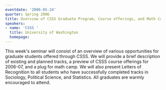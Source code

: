 ```yaml
---
eventdate: '2006-05-24'
quarter: Spring 2006
title: Overview of CSSS Graduate Program, Course offerings, and Math Camp
speakers:
- name: 'CSSS '
  title: University of Washington
  homepage:
---
```

This week's seminar will consist of an overview of various opportunities for graduate students offered through CSSS. We will provide a brief description of existing and planned tracks, a preview of CSSS course offerings for 2006-07, and a plug for math camp. We will also present Letters of Recognition to all students who have successfully completed tracks in Sociology, Political Science, and Statistics. All graduates are warmly encouraged to attend.
